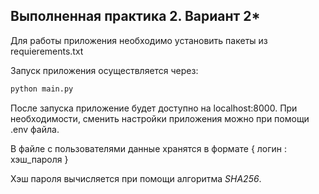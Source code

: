 ## Выполненная практика 2. Вариант 2*
Для работы приложения необходимо установить пакеты из requierements.txt

Запуск приложения осуществляется через:
```bash
python main.py
```
После запуска приложение будет доступно на localhost:8000.
При необходимости, сменить настройки приложения можно при помощи .env файла.

В файле с пользователями данные хранятся в формате
{
  логин : хэш_пароля
}

Хэш пароля вычисляется при помощи алгоритма *SHA256*.

